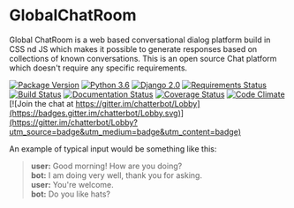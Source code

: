 # GlobalChatRoom

Global ChatRoom is a web based conversational dialog platform build in
CSS nd JS which makes it possible to generate responses based on collections of
known conversations. This is an open source Chat platform which doesn't require any specific requirements.

[![Package Version](https://img.shields.io/pypi/v/globalchatroom.svg)](https://pypi.python.org/pypi/globalchatroom/)
[![Python 3.6](https://img.shields.io/badge/python-3.6-blue.svg)](https://www.python.org/downloads/release/python-360/)
[![Django 2.0](https://img.shields.io/badge/Django-2.0-blue.svg)](https://docs.djangoproject.com/en/2.1/releases/2.0/)
[![Requirements Status](https://requires.io/github/gunthercox/ChatterBot/requirements.svg?branch=master)](https://requires.io/github/gunthercox/ChatterBot/requirements/?branch=master)
[![Build Status](https://travis-ci.org/itzshoaibmalik/globalchat.svg?branch=master)](https://travis-ci.org/itzshoaibmalik/globalchat)
[![Documentation Status](https://readthedocs.org/projects/globalchat/badge/?version=stable)](http://chatterbot.readthedocs.io/en/stable/?badge=stable)
[![Coverage Status](https://img.shields.io/coveralls/itzshoaibmalik/globalchat.svg)](https://coveralls.io/r/gunthercox/ChatterBot)
[![Code Climate](https://codeclimate.com/github/itzshoaibmalik/globalchat/badges/gpa.svg)](https://codeclimate.com/github/itzshoaibmalik/globalchat)
[![Join the chat at https://gitter.im/chatterbot/Lobby](https://badges.gitter.im/chatterbot/Lobby.svg)](https://gitter.im/chatterbot/Lobby?utm_source=badge&utm_medium=badge&utm_content=badge)

An example of typical input would be something like this:

> **user:** Good morning! How are you doing?  
> **bot:**  I am doing very well, thank you for asking.  
> **user:** You're welcome.  
> **bot:** Do you like hats?  
